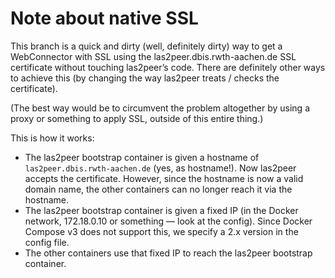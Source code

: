 # Note about native SSL

This branch is a quick and dirty (well, definitely dirty) way to get a WebConnector with SSL using the las2peer.dbis.rwth-aachen.de SSL certificate without touching las2peer’s code.
There are definitely other ways to achieve this (by changing the way las2peer treats / checks the certificate).

(The best way would be to circumvent the problem altogether by using a proxy or something to apply SSL, outside of this entire thing.)

This is how it works:

* The las2peer bootstrap container is given a hostname of `las2peer.dbis.rwth-aachen.de` (yes, as hostname!). Now las2peer accepts the certificate. However, since the hostname is now a valid domain name, the other containers can no longer reach it via the hostname.
* The las2peer bootstrap container is given a fixed IP (in the Docker network, 172.18.0.10 or something — look at the config). Since Docker Compose v3 does not support this, we specify a 2.x version in the config file.
* The other containers use that fixed IP to reach the las2peer bootstrap container.
